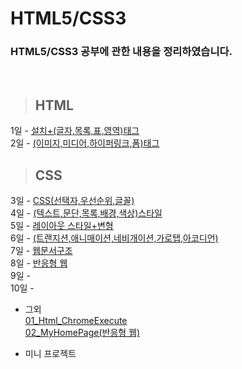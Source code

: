 HTML5/CSS3
==============

### HTML5/CSS3 공부에 관한 내용을 정리하였습니다.

<br/>

> ## HTML <br/>
 1일 - [설치+(글자,목록,표,영역)태그](https://github.com/Kalph/HTML5Study/tree/master/1Day) <br/>
 2일 - [(이미지,미디어,하이퍼링크,폼)태그](https://github.com/Kalph/HTML5Study/tree/master/2Day) <br/>
> ## CSS <br/>
 3일 - [CSS(선택자,우선순위,글꼴)](https://github.com/Kalph/HTML5-CSS3Study/tree/master/3Day) <br/>
 4일 - [(텍스트,문단,목록,배경,색상)스타일](https://github.com/Kalph/HTML5-CSS3Study/tree/master/4Day) <br/> 
 5일 - [레이아웃 스타일+변형](https://github.com/Kalph/HTML5-CSS3Study/tree/master/5Day) <br/>
 6일 - [(트랜지션,애니매이션,네비개이션,가로탭,아코디언)]() <br/>
 7일 - [웹문서구조]()<br/>
 8일 - [반응형 웹]()<br/> 
 9일 - []()<br/>
 10일 - []()<br/>
 
* 그외 <br/>
 [01_Html_ChromeExecute](https://github.com/Kalph/HTML5-CSS3Study/blob/master/%EA%B7%B8%EC%99%B8/01_Html_ChromeExecute.md) <br/>
 [02_MyHomePage(반응형 웹)](https://github.com/Kalph/HTML5-CSS3Study/tree/master/%EA%B7%B8%EC%99%B8/MyHomePage) <br/>
 
* 미니 프로젝트 <br/>
[]()<br/> 

 


